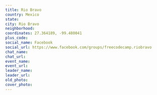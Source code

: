 ```yaml
---
title: Rio Bravo
country: Mexico
state: 
city: Rio Bravo
neighborhood: 
coordinates: 27.364189, -99.480041
plus_code:
social_name: Facebook
social_url: https://www.facebook.com/groups/freecodecamp.riobravo
chat_name:
chat_url:
event_name:
event_url:
leader_name:
leader_url:
old_photo: 
cover_photo:
---
```

